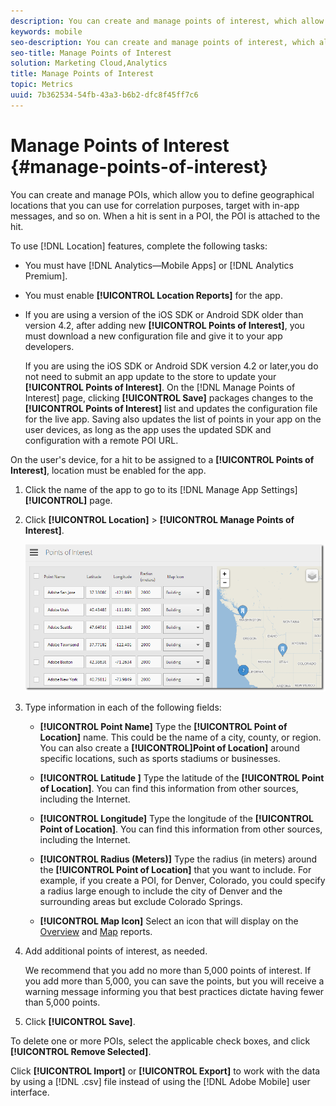 ```yaml
---
description: You can create and manage points of interest, which allow you to define geographical locations that you can use for correlation purposes, target with in-app messages, and so on. When a hit is sent in a point of interest, the point of interest is attached to the hit.
keywords: mobile
seo-description: You can create and manage points of interest, which allow you to define geographical locations that you can use for correlation purposes, target with in-app messages, and so on. When a hit is sent in a point of interest, the point of interest is attached to the hit.
seo-title: Manage Points of Interest
solution: Marketing Cloud,Analytics
title: Manage Points of Interest
topic: Metrics
uuid: 7b362534-54fb-43a3-b6b2-dfc8f45ff7c6
---
```


# Manage Points of Interest {#manage-points-of-interest}

You can create and manage POIs, which allow you to define geographical locations that you can use for correlation purposes, target with in-app messages, and so on. When a hit is sent in a POI, the POI is attached to the hit.

To use [!DNL Location] features, complete the following tasks:

* You must have [!DNL Analytics—Mobile Apps] or [!DNL Analytics Premium]. 
* You must enable **[!UICONTROL Location Reports]** for the app. 
* If you are using a version of the iOS SDK or Android SDK older than version 4.2, after adding new **[!UICONTROL Points of Interest]**, you must download a new configuration file and give it to your app developers.

  If you are using the iOS SDK or Android SDK version 4.2 or later,you do not need to submit an app update to the store to update your **[!UICONTROL Points of Interest]**. On the [!DNL Manage Points of Interest] page, clicking **[!UICONTROL Save]** packages changes to the **[!UICONTROL Points of Interest]** list and updates the configuration file for the live app. Saving also updates the list of points in your app on the user devices, as long as the app uses the updated SDK and configuration with a remote POI URL.

On the user's device, for a hit to be assigned to a **[!UICONTROL Points of Interest]**, location must be enabled for the app. 

1. Click the name of the app to go to its [!DNL Manage App Settings] **[!UICONTROL]** page.
1. Click **[!UICONTROL Location]** > **[!UICONTROL Manage Points of Interest]**.

   ![Step Result](assets/poi.png)

1. Type information in each of the following fields:

    * **[!UICONTROL Point Name]**
      Type the **[!UICONTROL Point of Location]** name. This could be the name of a city, county, or region. You can also create a **[!UICONTROL]Point of Location]** around specific locations, such as sports stadiums or businesses.
    * **[!UICONTROL Latitude ]**
      Type the latitude of the **[!UICONTROL Point of Location]**. You can find this information from other sources, including the Internet.
    * **[!UICONTROL Longitude]**
      Type the longitude of the **[!UICONTROL Point of Location]**. You can find this information from other sources, including the Internet.
    * **[!UICONTROL Radius (Meters)]**
      Type the radius (in meters) around the **[!UICONTROL Point of Location]** that you want to include. For example, if you create a POI, for Denver, Colorado, you could specify a radius large enough to include the city of Denver and the surrounding areas but exclude Colorado Springs.

    * **[!UICONTROL Map Icon]**
      Select an icon that will display on the [Overview](../location/c-location-overview.md) and [Map](../location/c-map-points.md) reports.

1. Add additional points of interest, as needed.

   We recommend that you add no more than 5,000 points of interest. If you add more than 5,000, you can save the points, but you will receive a warning message informing you that best practices dictate having fewer than 5,000 points.
1. Click **[!UICONTROL Save]**.

To delete one or more POIs, select the applicable check boxes, and click **[!UICONTROL Remove Selected]**.

Click **[!UICONTROL Import]** or **[!UICONTROL Export]** to work with the data by using a [!DNL .csv] file instead of using the [!DNL Adobe Mobile] user interface.
